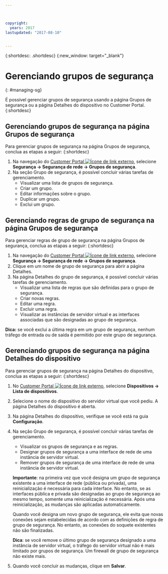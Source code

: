 ```yaml
---



copyright:
  years: 2017
lastupdated: "2017-08-10"


---
```


{:shortdesc: .shortdesc}
{:new_window: target="_blank"}

# Gerenciando grupos de segurança
{: #managing-sg}

É possível gerenciar grupos de segurança usando a página Grupos de segurança ou a página Detalhes do dispositivo no Customer Portal.
{:shortdesc}

## Gerenciando grupos de segurança na página Grupos de segurança

Para gerenciar grupos de segurança na página Grupos de segurança, conclua as etapas a seguir:
{:shortdesc}

1. Na navegação do [Customer Portal ![Ícone de link externo](../../icons/launch-glyph.svg "Ícone de link externo")](https://control.softlayer.com/), selecione **Segurança -> Segurança de rede -> Grupos de segurança**.
2. Na seção Grupo de segurança, é possível concluir várias tarefas de gerenciamento.
     * Visualizar uma lista de grupos de segurança.
     * Criar um grupo.
     * Editar informações sobre o grupo.
     * Duplicar um grupo.
     * Exclui um grupo.
     
## Gerenciando regras de grupo de segurança na página Grupos de segurança

Para gerenciar regras de grupo de segurança na página Grupos de segurança, conclua as etapas a seguir:
{:shortdesc}

1. Na navegação do [Customer Portal ![Ícone de link externo](../../icons/launch-glyph.svg "Ícone de link externo")](https://control.softlayer.com/), selecione **Segurança -> Segurança de rede -> Grupos de segurança**.
2. Clique em um nome de grupo de segurança para abrir a página Detalhes.
3. Na página Detalhes do grupo de segurança, é possível concluir várias tarefas de gerenciamento.
     * Visualizar uma lista de regras que são definidas para o grupo de segurança.
     * Criar novas regras.
     * Editar uma regra.
     * Excluir uma regra.
     * Visualizar as instâncias de servidor virtual e as interfaces associadas que são designadas ao grupo de segurança.
     
**Dica:** se você exclui a última regra em um grupo de segurança, nenhum tráfego de entrada ou de saída é permitido por este grupo de segurança.
     
## Gerenciando grupos de segurança na página Detalhes do dispositivo

Para gerenciar grupos de segurança na página Detalhes do dispositivo, conclua as etapas a seguir:
{:shortdesc}

1. No [Customer Portal ![Ícone de link externo](../../icons/launch-glyph.svg "Ícone de link externo")](https://control.softlayer.com/), selecione **Dispositivos -> Lista de dispositivos**.
2. Selecione o nome do dispositivo do servidor virtual que você pediu. A página Detalhes do dispositivo é aberta.
3. Na página Detalhes do dispositivo, verifique se você está na guia **Configuração**.
4. Na seção Grupo de segurança, é possível concluir várias tarefas de gerenciamento.
     * Visualizar os grupos de segurança e as regras.
     * Designar grupos de segurança a uma interface de rede de uma instância de servidor virtual.
     * Remover grupos de segurança de uma interface de rede de uma instância de servidor virtual.
     
     **Importante**: na primeira vez que você designa um grupo de segurança existente a uma interface de rede (pública ou privada), uma reinicialização é necessária para cada interface.  No entanto, se as interfaces pública e privada são designadas ao grupo de segurança ao mesmo tempo, somente uma reinicialização é necessária.  Após uma reinicialização, as mudanças são aplicadas automaticamente.
     
     Quando você designa um novo grupo de segurança, ele evita que novas conexões sejam estabelecidas de acordo com as definições de regra de grupo de segurança. No entanto, as conexões do soquete existentes não são finalizadas.

     **Dica**: se você remove o último grupo de segurança designado a uma instância de servidor virtual, o tráfego do servidor virtual não é mais limitado por grupos de segurança. Um firewall de grupo de segurança não existe mais.
     
6. Quando você concluir as mudanças, clique em **Salvar**.
